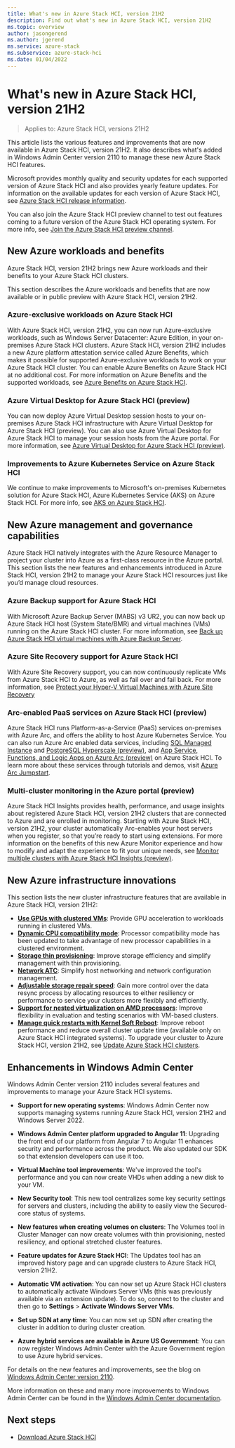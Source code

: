 ```yaml
---
title: What's new in Azure Stack HCI, version 21H2
description: Find out what's new in Azure Stack HCI, version 21H2
ms.topic: overview
author: jasongerend
ms.author: jgerend
ms.service: azure-stack
ms.subservice: azure-stack-hci
ms.date: 01/04/2022
---
```


# What's new in Azure Stack HCI, version 21H2

> Applies to: Azure Stack HCI, versions 21H2

This article lists the various features and improvements that are now available in Azure Stack HCI, version 21H2. It also describes what's added in Windows Admin Center version 2110 to manage these new Azure Stack HCI features.

Microsoft provides monthly quality and security updates for each supported version of Azure Stack HCI and also provides yearly feature updates. For information on the available updates for each version of Azure Stack HCI, see [Azure Stack HCI release information](release-information.md).

You can also join the Azure Stack HCI preview channel to test out features coming to a future version of the Azure Stack HCI operating system. For more info, see [Join the Azure Stack HCI preview channel](manage/preview-channel.md).

## New Azure workloads and benefits

Azure Stack HCI, version 21H2 brings new Azure workloads and their benefits to your Azure Stack HCI clusters.

This section describes the Azure workloads and benefits that are now available or in public preview with Azure Stack HCI, version 21H2.

### Azure-exclusive workloads on Azure Stack HCI

With Azure Stack HCI, version 21H2, you can now run Azure-exclusive workloads, such as Windows Server Datacenter: Azure Edition, in your on-premises Azure Stack HCI clusters. Azure Stack HCI, version 21H2 includes a new Azure platform attestation service called Azure Benefits, which makes it possible for supported Azure-exclusive workloads to work on your Azure Stack HCI cluster. You can enable Azure Benefits on Azure Stack HCI at no additional cost. For more information on Azure Benefits and the supported workloads, see [Azure Benefits on Azure Stack HCI](manage/azure-benefits.md).

### Azure Virtual Desktop for Azure Stack HCI (preview)

You can now deploy Azure Virtual Desktop session hosts to your on-premises Azure Stack HCI infrastructure with Azure Virtual Desktop for Azure Stack HCI (preview). You can also use Azure Virtual Desktop for Azure Stack HCI to manage your session hosts from the Azure portal. For more information, see [Azure Virtual Desktop for Azure Stack HCI (preview)](/azure/virtual-desktop/azure-stack-hci-overview.md).

### Improvements to Azure Kubernetes Service on Azure Stack HCI

We continue to make improvements to Microsoft's on-premises Kubernetes solution for Azure Stack HCI, Azure Kubernetes Service (AKS) on Azure Stack HCI. For more info, see [AKS on Azure Stack HCI](../aks-hci/overview.md).

## New Azure management and governance capabilities

Azure Stack HCI natively integrates with the Azure Resource Manager to project your cluster into Azure as a first-class resource in the Azure portal. This section lists the new features and enhancements introduced in Azure Stack HCI, version 21H2 to manage your Azure Stack HCI resources just like you’d manage cloud resources.

### Azure Backup support for Azure Stack HCI

With Microsoft Azure Backup Server (MABS) v3 UR2, you can now back up Azure Stack HCI host (System State/BMR) and virtual machines (VMs) running on the Azure Stack HCI cluster. For more information, see [Back up Azure Stack HCI virtual machines with Azure Backup Server](azure/backup/back-up-azure-stack-hyperconverged-infrastructure-virtual-machines.md).

### Azure Site Recovery support for Azure Stack HCI

With Azure Site Recovery support, you can now continuously replicate VMs from Azure Stack HCI to Azure, as well as fail over and fail back. For more information, see [Protect your Hyper-V Virtual Machines with Azure Site Recovery](manage/azure-site-recovery.md)

### Arc-enabled PaaS services on Azure Stack HCI (preview)

Azure Stack HCI runs Platform-as-a-Service (PaaS) services on-premises with Azure Arc, and offers the ability to host Azure Kubernetes Service. You can also run Azure Arc enabled data services, including [SQL Managed Instance](azure/azure-arc/data/managed-instance-overview.md) and [PostgreSQL Hyperscale (preview)](azure/azure-arc/data/what-is-azure-arc-enabled-postgres-hyperscale.md), and [App Service, Functions, and Logic Apps on Azure Arc (preview)](azure/app-service/overview-arc-integration.md) on Azure Stack HCI. To learn more about these services through tutorials and demos, visit [Azure Arc Jumpstart](https://azurearcjumpstart.io/).

### Multi-cluster monitoring in the Azure portal (preview)

Azure Stack HCI Insights provides health, performance, and usage insights about registered Azure Stack HCI, version 21H2 clusters that are connected to Azure and are enrolled in monitoring. Starting with Azure Stack HCI, version 21H2, your cluster automatically Arc-enables your host servers when you register, so that you’re ready to start using extensions. For more information on the benefits of this new Azure Monitor experience and how to modify and adapt the experience to fit your unique needs, see [Monitor multiple clusters with Azure Stack HCI Insights (preview)](manage/azure-stack-hci-insights.md).

## New Azure infrastructure innovations

This section lists the new cluster infrastructure features that are available in Azure Stack HCI, version 21H2:

- **[Use GPUs with clustered VMs](manage/use-gpu-with-clustered-vm.md)**: Provide GPU acceleration to workloads running in clustered VMs.
- **[Dynamic CPU compatibility mode](manage/processor-compatibility-mode.md)**: Processor compatibility mode has been updated to take advantage of new processor capabilities in a clustered environment.
- **[Storage thin provisioning](manage/thin-provisioning.md)**: Improve storage efficiency and simplify management with thin provisioning.
- **[Network ATC](deploy/network-atc.md)**: Simplify host networking and network configuration management.
- **[Adjustable storage repair speed](manage/storage-repair-speed.md)**: Gain more control over the data resync process by allocating resources to either resiliency or performance to service your clusters more flexibly and efficiently.
- **[Support for nested virtualization on AMD processors](concepts/nested-virtualization.md#nested-virtualization-processor-support)**: Improve flexibility in evaluation and testing scenarios with VM-based clusters.
- **[Manage quick restarts with Kernel Soft Reboot](manage/kernel-soft-reboot.md)**: Improve reboot performance and reduce overall cluster update time (available only on Azure Stack HCI integrated systems).
To upgrade your cluster to Azure Stack HCI, version 21H2, see [Update Azure Stack HCI clusters](manage/update-cluster.md).

## Enhancements in Windows Admin Center

Windows Admin Center version 2110 includes several features and improvements to manage your Azure Stack HCI systems.

- **Support for new operating systems**: Windows Admin Center now supports managing systems running Azure Stack HCI, version 21H2 and Windows Server 2022.

- **Windows Admin Center platform upgraded to Angular 11**: Upgrading the front end of our platform from Angular 7 to Angular 11 enhances security and performance across the product. We also updated our SDK so that extension developers can use it too.

- **Virtual Machine tool improvements**: We've improved the tool's performance and you can now create VHDs when adding a new disk to your VM.

- **New Security tool**: This new tool centralizes some key security settings for servers and clusters, including the ability to easily view the Secured-core status of systems.

- **New features when creating volumes on clusters**: The Volumes tool in Cluster Manager can now create volumes with thin provisioning, nested resiliency, and optional stretched cluster features.

- **Feature updates for Azure Stack HCI**: The Updates tool has an improved history page and can upgrade clusters to Azure Stack HCI, version 21H2.

- **Automatic VM activation**: You can now set up Azure Stack HCI clusters to automatically activate Windows Server VMs (this was previously available via an extension update). To do so, connect to the cluster and then go to **Settings** > **Activate Windows Server VMs**.

- **Set up SDN at any time**: You can now set up SDN after creating the cluster in addition to during cluster creation.

- **Azure hybrid services are available in Azure US Government**: You can now register Windows Admin Center with the Azure Government region to use Azure hybrid services.

For details on the new features and improvements, see the blog on [Windows Admin Center version 2110](https://techcommunity.microsoft.com/t5/windows-admin-center-blog/windows-admin-center-version-2110-is-now-generally-available/ba-p/2911579). 

More information on these and many more improvements to Windows Admin Center can be found in the [Windows Admin Center documentation](/windows-server/manage/windows-admin-center/understand/what-is).

## Next steps

- [Download Azure Stack HCI](https://azure.microsoft.com/products/azure-stack/hci/hci-download/)
